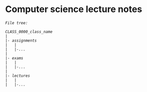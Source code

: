 # Computer science lecture notes

<h6>

```
File tree:

CLASS_0000_class_name
|
|- assignments
|	|
|	|-...
|
|- exams
|	|
|	|-...
|
|- lectures
|	|
|	|-...
```

</h6>
